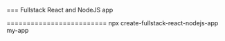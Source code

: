 ===
Fullstack React and NodeJS app

=========================
npx create-fullstack-react-nodejs-app my-app